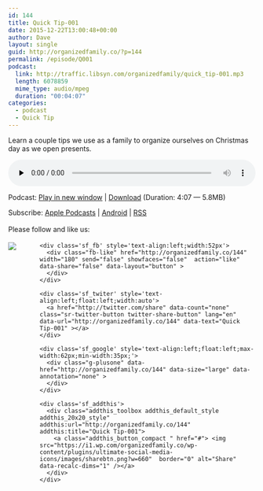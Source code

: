 ```yaml
---
id: 144
title: Quick Tip-001
date: 2015-12-22T13:00:48+00:00
author: Dave
layout: single
guid: http://organizedfamily.co/?p=144
permalink: /episode/Q001
podcast:
  link: http://traffic.libsyn.com/organizedfamily/quick_tip-001.mp3
  length: 6078859
  mime_type: audio/mpeg
  duration: "00:04:07"
categories:
  - podcast
  - Quick Tip
---
```

Learn a couple tips we use as a family to organize ourselves on Christmas day as we open presents.

<div class="powerpress_player" id="powerpress_player_5334">
  <audio class="wp-audio-shortcode" id="audio-144-14" preload="none" style="width: 100%;" controls="controls"><source type="audio/mpeg" src="http://traffic.libsyn.com/organizedfamily/quick_tip-001.mp3?_=14" /><a href="http://traffic.libsyn.com/organizedfamily/quick_tip-001.mp3">http://traffic.libsyn.com/organizedfamily/quick_tip-001.mp3</a></audio>
</div>

<p class="powerpress_links powerpress_links_mp3">
  Podcast: <a href="http://traffic.libsyn.com/organizedfamily/quick_tip-001.mp3" class="powerpress_link_pinw" target="_blank" title="Play in new window" onclick="return powerpress_pinw('http://organizedfamily.co/?powerpress_pinw=144-podcast');" rel="nofollow">Play in new window</a> | <a href="http://traffic.libsyn.com/organizedfamily/quick_tip-001.mp3" class="powerpress_link_d" title="Download" rel="nofollow" download="quick_tip-001.mp3">Download</a> (Duration: 4:07 &#8212; 5.8MB)
</p>

<p class="powerpress_links powerpress_subscribe_links">
  Subscribe: <a href="https://itunes.apple.com/us/podcast/organized-family/id1047979605?mt=2&ls=1#episodeGuid=http%3A%2F%2Forganizedfamily.co%2F%3Fp%3D144" class="powerpress_link_subscribe powerpress_link_subscribe_itunes" title="Subscribe on Apple Podcasts" rel="nofollow">Apple Podcasts</a> | <a href="http://subscribeonandroid.com/organizedfamily.co/feed/podcast" class="powerpress_link_subscribe powerpress_link_subscribe_android" title="Subscribe on Android" rel="nofollow">Android</a> | <a href="http://organizedfamily.co/feed/podcast" class="powerpress_link_subscribe powerpress_link_subscribe_rss" title="Subscribe via RSS" rel="nofollow">RSS</a>
</p>

<div class='sfsi_Sicons' style='width: 100%; display: inline-block; vertical-align: middle; text-align:left'>
  <div style='margin:0px 8px 0px 0px; line-height: 24px'>
    <span>Please follow and like us:</span>
  </div>
  
  <div class='sfsi_socialwpr'>
    <div class='sf_subscrbe' style='text-align:left;float:left;width:64px'>
      <a href="http://www.specificfeeds.com/widget/emailsubscribe/MTc5ODgx/OA==/" target="_blank"><img src="https://i2.wp.com/organizedfamily.co/wp-content/plugins/ultimate-social-media-icons/images/follow_subscribe.png?w=660" data-recalc-dims="1" /></a>
    </div>
    
    <div class='sf_fb' style='text-align:left;width:52px'>
      <div class="fb-like" href="http://organizedfamily.co/144" width="180" send="false" showfaces="false"  action="like" data-share="false" data-layout="button" >
      </div>
    </div>
    
    <div class='sf_twiter' style='text-align:left;float:left;width:auto'>
      <a href="http://twitter.com/share" data-count="none" class="sr-twitter-button twitter-share-button" lang="en" data-url="http://organizedfamily.co/144" data-text="Quick Tip-001" ></a>
    </div>
    
    <div class='sf_google' style='text-align:left;float:left;max-width:62px;min-width:35px;'>
      <div class="g-plusone" data-href="http://organizedfamily.co/144" data-size="large" data-annotation="none" >
      </div>
    </div>
    
    <div class='sf_addthis'>
      <div class="addthis_toolbox addthis_default_style addthis_20x20_style" addthis:url="http://organizedfamily.co/144" addthis:title="Quick Tip-001">
        <a class="addthis_button_compact " href="#"> <img src="https://i1.wp.com/organizedfamily.co/wp-content/plugins/ultimate-social-media-icons/images/sharebtn.png?w=660"  border="0" alt="Share" data-recalc-dims="1" /></a>
      </div>
    </div>
  </div>
</div>